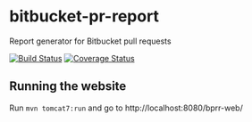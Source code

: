 # bitbucket-pr-report
Report generator for Bitbucket pull requests

[![Build Status](https://travis-ci.org/ngeor/bitbucket-pr-report.svg?branch=master)](https://travis-ci.org/ngeor/bitbucket-pr-report)
[![Coverage Status](https://coveralls.io/repos/github/ngeor/bitbucket-pr-report/badge.svg?branch=master)](https://coveralls.io/github/ngeor/bitbucket-pr-report?branch=master)

## Running the website

Run `mvn tomcat7:run` and go to http://localhost:8080/bprr-web/

